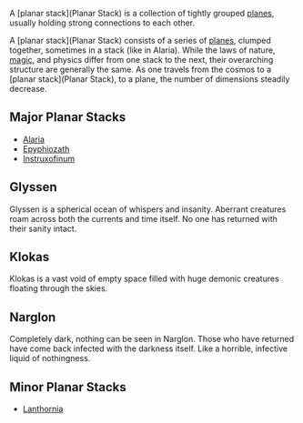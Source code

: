 A [planar stack](Planar Stack) is a collection of tightly grouped [planes](Planes), usually holding strong connections to each other. 

A [planar stack](Planar Stack) consists of a series of [planes](Planes), clumped together, sometimes in a stack (like in Alaria). While the laws of nature, [magic](Magic), and physics differ from one stack to the next, their overarching structure are generally the same. As one travels from the cosmos to a [planar stack](Planar Stack), to a plane, the number of dimensions steadily decrease.

## Major Planar Stacks

- [Alaria](Alaria)
- [Epyphiozath](Epyphiozath)
- [Instruxofinum](Instruxofinum)

## Glyssen

Glyssen is a spherical ocean of whispers and insanity. Aberrant creatures roam across both the currents and time itself. No one has returned with their sanity intact.

## Klokas

Klokas is a vast void of empty space filled with huge demonic creatures floating through the skies. 

## Narglon

Completely dark, nothing can be seen in Narglon. Those who have returned have come back infected with the darkness itself. Like a horrible, infective liquid of nothingness. 

## Minor Planar Stacks

- [Lanthornia](Lanthornia)